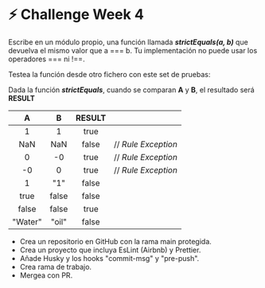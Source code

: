 # :zap: Challenge Week 4

Escribe en un módulo propio, una función llamada **_strictEquals(a, b)_** que devuelva el mismo valor que a === b. Tu implementación no puede usar los operadores === ni !==.

Testea la función desde otro fichero con este set de pruebas:

Dada la función **_strictEquals_**, cuando se comparan **A** y **B**, el resultado será **RESULT**

|    A    |   B   | RESULT |                     |
| :-----: | :---: | :----: | :------------------ |
|    1    |   1   |  true  |                     |
|   NaN   |  NaN  | false  | // _Rule Exception_ |
|    0    |  -0   |  true  | // _Rule Exception_ |
|   -0    |   0   |  true  | // _Rule Exception_ |
|    1    |  "1"  | false  |                     |
|  true   | false | false  |                     |
|  false  | false |  true  |                     |
| "Water" | "oil" | false  |                     |

-   Crea un repositorio en GitHub con la rama main protegida.
-   Crea un proyecto que incluya EsLint (Airbnb) y Prettier.
-   Añade Husky y los hooks "commit-msg" y "pre-push".
-   Crea rama de trabajo.
-   Mergea con PR.
